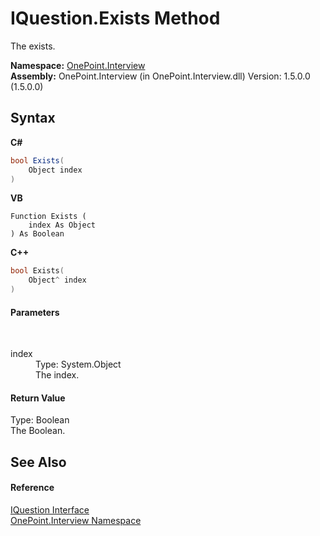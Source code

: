 # IQuestion.Exists Method 
 

The exists.

**Namespace:**&nbsp;<a href="N_OnePoint_Interview">OnePoint.Interview</a><br />**Assembly:**&nbsp;OnePoint.Interview (in OnePoint.Interview.dll) Version: 1.5.0.0 (1.5.0.0)

## Syntax

**C#**<br />
``` C#
bool Exists(
	Object index
)
```

**VB**<br />
``` VB
Function Exists ( 
	index As Object
) As Boolean
```

**C++**<br />
``` C++
bool Exists(
	Object^ index
)
```


#### Parameters
&nbsp;<dl><dt>index</dt><dd>Type: System.Object<br />The index.</dd></dl>

#### Return Value
Type: Boolean<br />The Boolean.

## See Also


#### Reference
<a href="T_OnePoint_Interview_IQuestion">IQuestion Interface</a><br /><a href="N_OnePoint_Interview">OnePoint.Interview Namespace</a><br />